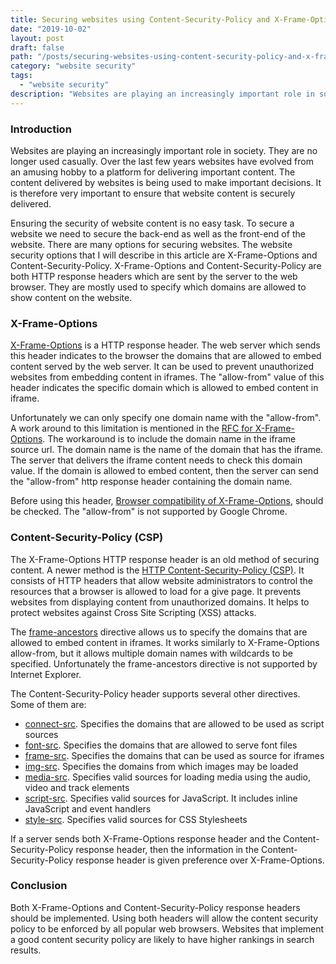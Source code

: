```yaml
---
title: Securing websites using Content-Security-Policy and X-Frame-Options
date: "2019-10-02"
layout: post
draft: false
path: "/posts/securing-websites-using-content-security-policy-and-x-frame-options"
category: "website security"
tags:
  - "website security"
description: "Websites are playing an increasingly important role in society. They are no longer used casually. Over the last few years websites have evolved from an amusing hobby to a platform for delivering important content. The content delivered by websites is being used to make important decisions. It is therefore very important to ensure that website content is securely delivered."
---
```


### Introduction
Websites are playing an increasingly important role in society. They are no longer used casually. Over the last few years websites have evolved from an amusing hobby to a platform for delivering important content. The content delivered by websites is being used to make important decisions. It is therefore very important to ensure that website content is securely delivered.

Ensuring the security of website content is no easy task. To secure a website we need to secure the back-end as well as the front-end of the website. There are many options for securing websites. The website security options that I will describe in this article are X-Frame-Options and Content-Security-Policy. X-Frame-Options and Content-Security-Policy are both HTTP response headers which are sent by the server to the web browser. They are mostly used to specify which domains are allowed to show content on the website.

### X-Frame-Options
[X-Frame-Options](https://developer.mozilla.org/en-US/docs/Web/HTTP/Headers/X-Frame-Options) is a HTTP response header. The web server which sends this header indicates to the browser the domains that are allowed to embed content served by the web server. It can be used to prevent unauthorized websites from embedding content in iframes. The "allow-from" value of this header indicates the specific domain which is allowed to embed content in iframe.

Unfortunately we can only specify one domain name with the "allow-from". A work around to this limitation is mentioned in the [RFC for X-Frame-Options](https://tools.ietf.org/html/rfc7034#section-2.3.2.3). The workaround is to include the domain name in the iframe source url. The domain name is the name of the domain that has the iframe. The server that delivers the iframe content needs to check this domain value. If the domain is allowed to embed content, then the server can send the "allow-from" http response header containing the domain name.

Before using this header, [Browser compatibility of X-Frame-Options](https://developer.mozilla.org/en-US/docs/Web/HTTP/Headers/X-Frame-Options#Browser_compatibility.), should be checked. The "allow-from" is not supported by Google Chrome.

### Content-Security-Policy (CSP)
The X-Frame-Options HTTP response header is an old method of securing content. A newer method is the [HTTP Content-Security-Policy (CSP)](https://developer.mozilla.org/en-US/docs/Web/HTTP/CSP). It consists of HTTP headers that allow website administrators to control the resources that a browser is allowed to load for a give page. It prevents websites from displaying content from unauthorized domains. It helps to protect websites against Cross Site Scripting (XSS) attacks.

The [frame-ancestors](https://developer.mozilla.org/en-US/docs/Web/HTTP/Headers/Content-Security-Policy/frame-ancestors.) directive allows us to specify the domains that are allowed to embed content in iframes. It works similarly to X-Frame-Options allow-from, but it allows multiple domain names with wildcards to be specified. Unfortunately the frame-ancestors directive is not supported by Internet Explorer.

The Content-Security-Policy header supports several other directives. Some of them are:

* [connect-src](https://developer.mozilla.org/en-US/docs/Web/HTTP/Headers/Content-Security-Policy/connect-src). Specifies the domains that are allowed to be used as script sources
* [font-src](https://developer.mozilla.org/en-US/docs/Web/HTTP/Headers/Content-Security-Policy/font-src). Specifies the domains that are allowed to serve font files
* [frame-src](https://developer.mozilla.org/en-US/docs/Web/HTTP/Headers/Content-Security-Policy/frame-src). Specifies the domains that can be used as source for iframes
* [img-src](https://developer.mozilla.org/en-US/docs/Web/HTTP/Headers/Content-Security-Policy/img-src). Specifies the domains from which images may be loaded
* [media-src](https://developer.mozilla.org/en-US/docs/Web/HTTP/Headers/Content-Security-Policy/media-src). Specifies valid sources for loading media using the audio, video and track elements
* [script-src](https://developer.mozilla.org/en-US/docs/Web/HTTP/Headers/Content-Security-Policy/script-src). Specifies valid sources for JavaScript. It includes inline JavaScript and event handlers
* [style-src](https://developer.mozilla.org/en-US/docs/Web/HTTP/Headers/Content-Security-Policy/style-src). Specifies valid sources for CSS Stylesheets

If a server sends both X-Frame-Options response header and the Content-Security-Policy response header, then the information in the Content-Security-Policy response header is given preference over X-Frame-Options.

### Conclusion
Both X-Frame-Options and Content-Security-Policy response headers should be implemented. Using both headers will allow the content security policy to be enforced by all popular web browsers. Websites that implement a good content security policy are likely to have higher rankings in search results.
